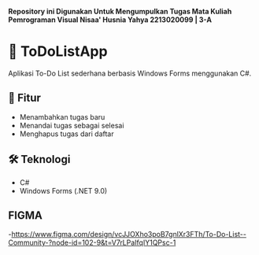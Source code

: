 

**Repository ini Digunakan Untuk Mengumpulkan Tugas Mata Kuliah Pemrograman Visual 
Nisaa' Husnia Yahya 
2213020099 | 3-A**

# 📝 ToDoListApp

Aplikasi To-Do List sederhana berbasis Windows Forms menggunakan C#.

## 🚀 Fitur

- Menambahkan tugas baru
- Menandai tugas sebagai selesai
- Menghapus tugas dari daftar

## 🛠️ Teknologi

- C#
- Windows Forms (.NET 9.0)

## FIGMA 
-https://www.figma.com/design/vcJJOXho3poB7gnlXr3FTh/To-Do-List--Community-?node-id=102-9&t=V7rLPaIfqIY1QPsc-1 



